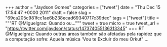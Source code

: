 
+++
author = "Jaydson Gomes"
categories = ["tweet"]
date = "Thu Dec 15 17:54:47 +0000 2011"
draft = false
slug = "69ca205c981fcc1ae6b238ecad69340717c39dec"
tags = ["tweet"]
title = """RT @Miguelgraz: Quando ou..."""
tweet = true
micro = true
tweet_url = "https://twitter.com/jaydson/status/147374055136313345"
+++
RT @Miguelgraz: Quando outras áreas também são afetadas pela rapidez que a computação sofre: Aquela música 'Vou te Excluir do meu Orkut" ...
